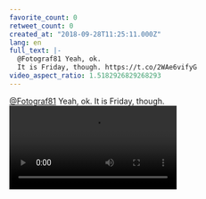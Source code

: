 ```yaml
---
favorite_count: 0
retweet_count: 0
created_at: "2018-09-28T11:25:11.000Z"
lang: en
full_text: |-
  @Fotograf81 Yeah, ok.
  It is Friday, though. https://t.co/2WAe6vifyG
video_aspect_ratio: 1.5182926829268293
---
```


[@Fotograf81](https://twitter.com/Fotograf81) Yeah, ok. It is Friday, though.
![Embedded Video](https://twitter-media-coderbyheart.s3.eu-north-1.amazonaws.com/1045635528543162368-DoLX9vkXgAMecrx.mp4)
